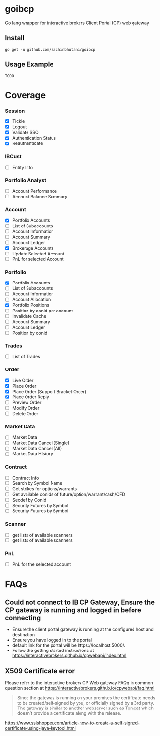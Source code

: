 # goibcp
Go lang wrapper for interactive brokers Client Portal (CP) web gateway

## Install
    go get -u github.com/sachinbhutani/goibcp

## Usage Example 
    TODO

# Coverage 
### Session
- [X] Tickle
- [x] Logout
- [x] Validate SSO
- [x] Authentication Status
- [X] Reauthenticate
### IBCust
- [ ] Entity Info
### Portfolio Analyst
- [ ] Account Performance 
- [ ] Account Balance Summary
### Account 
- [X] Portfolio Accounts
- [ ] List of Subaccounts 
- [ ] Account Information
- [ ] Account Summary 
- [ ] Account Ledger
- [X] Brokerage Accounts
- [ ] Update Selected Account
- [ ] PnL for selected Account 
### Portfolio 
- [X] Portfolio Accounts
- [ ] List of Subaccounts 
- [ ] Account Information
- [ ] Account Allocation
- [X] Portfolio Positions
- [ ] Position by conid per account
- [ ] Invalidate Cache
- [ ] Account Summary
- [ ] Account Ledger
- [ ] Position by conid 
### Trades
- [ ] List of Trades
### Order 
- [X] Live Order 
- [X] Place Order 
- [X] Place Order (Support Bracket Order) 
- [X] Place Order Reply
- [ ] Preview Order 
- [ ] Modify Order 
- [ ] Delete Order 
### Market Data 
- [ ] Market Data 
- [ ] Market Data Cancel (Single) 
- [ ] Market Data Cancel (All)
- [ ] Market Data History
### Contract
- [ ] Contract Info 
- [ ] Search by Symbol Name
- [ ] Get strikes for options/warrants
- [ ] Get available conids of future/option/warrant/cash/CFD
- [ ] Secdef by Conid
- [ ] Security Futures by Symbol
- [ ] Security Futures by Symbol
### Scanner 
- [ ] get lists of available scanners
- [ ] get lists of available scanners
### PnL
- [ ] PnL for the selected account


# FAQs

## Could not connect to IB CP Gateway, Ensure the CP gateway is running and logged in before connecting
- Ensure the client portal gateway is running at the configured host and destination
- Ensure you have logged in to the portal 
- default link for the portal will be https://localhost:5000/.
- Follow the getting started instructions at https://interactivebrokers.github.io/cpwebapi/index.html

## X509 Certificate error 

Please refer to the interactive brokers CP Web gateway FAQq in common question section at 
https://interactivebrokers.github.io/cpwebapi/faq.html

> Since the gateway is running on your premises the certificate needs to be created/self-signed by you, or officially signed by a 3rd party. The gateway is similar to another webserver such as Tomcat which doesn’t provide a certificate along with the release.

https://www.sslshopper.com/article-how-to-create-a-self-signed-certificate-using-java-keytool.html
